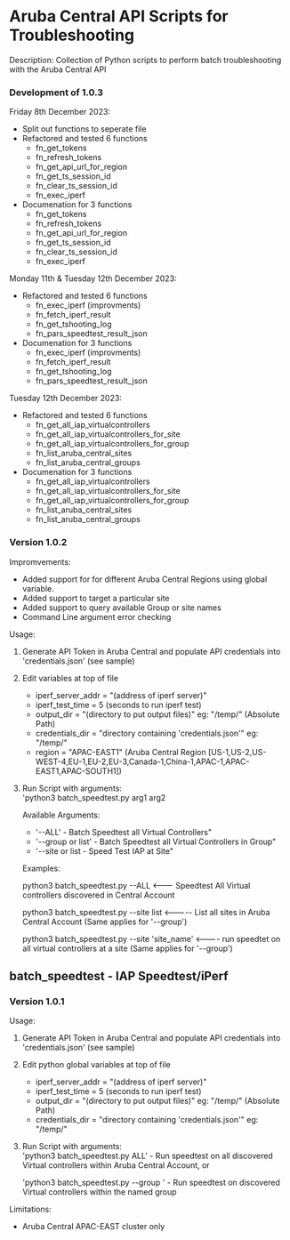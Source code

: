 # Aruba Central API Scripts for Troubleshooting #

Description:
Collection of Python scripts to perform batch troubleshooting with the Aruba Central API

### Development of 1.0.3 ###

Friday 8th December 2023:
- Split out functions to seperate file
- Refactored and tested 6 functions
    - fn_get_tokens
    - fn_refresh_tokens
    - fn_get_api_url_for_region
    - fn_get_ts_session_id
    - fn_clear_ts_session_id
    - fn_exec_iperf
- Documenation for 3 functions
    - fn_get_tokens
    - fn_refresh_tokens
    - fn_get_api_url_for_region
    - fn_get_ts_session_id
    - fn_clear_ts_session_id
    - fn_exec_iperf

Monday 11th & Tuesday 12th December 2023:
- Refactored and tested 6 functions
    - fn_exec_iperf (improvments)
    - fn_fetch_iperf_result
    - fn_get_tshooting_log
    - fn_pars_speedtest_result_json
- Documenation for 3 functions
    - fn_exec_iperf (improvments)
    - fn_fetch_iperf_result
    - fn_get_tshooting_log
    - fn_pars_speedtest_result_json

Tuesday 12th December 2023:
- Refactored and tested 6 functions
    - fn_get_all_iap_virtualcontrollers
    - fn_get_all_iap_virtualcontrollers_for_site
    - fn_get_all_iap_virtualcontrollers_for_group
    - fn_list_aruba_central_sites
    - fn_list_aruba_central_groups
- Documenation for 3 functions
    - fn_get_all_iap_virtualcontrollers
    - fn_get_all_iap_virtualcontrollers_for_site
    - fn_get_all_iap_virtualcontrollers_for_group
    - fn_list_aruba_central_sites
    - fn_list_aruba_central_groups





### Version 1.0.2 ###
Impromvements:
- Added support for for different Aruba Central Regions using global variable.
- Added support to target a particular site
- Added support to query available Group or site names
- Command Line argument error checking

Usage:
1. Generate API Token in Aruba Central and populate API credentials into 'credentials.json' (see sample)
2. Edit variables at top of file
    - iperf_server_addr = "(address of iperf server)"          
    - iperf_test_time = 5   (seconds to run iperf test)                           
    - output_dir = "(directory to put output files)"  eg: "/temp/"  (Absolute Path)
    - credentials_dir = "directory containing 'credentials.json'" eg: "/temp/"
    - region = "APAC-EAST1" (Aruba Central Region \[US-1,US-2,US-WEST-4,EU-1,EU-2,EU-3,Canada-1,China-1,APAC-1,APAC-EAST1,APAC-SOUTH1\])
3. Run Script with arguments:                 
    'python3 batch_speedtest.py arg1 arg2 

    Available Arguments:
    - '--ALL' - Batch Speedtest all Virtual Controllers"
    - '--group <group-name> or list' - Batch Speedtest all Virtual Controllers in Group"
    - '--site <site-name> or list - Speed Test IAP at Site"

    Examples:
   
    python3 batch_speedtest.py --ALL   <--- Speedtest All Virtual controllers discovered in Central Account
   
    python3 batch_speedtest.py --site list    <----- List all sites in Aruba Central Account (Same applies for '--group')
   
    python3 batch_speedtest.py --site 'site_name'  <---- run speedtet on all virtual controllers at a site (Same applies for '--group')

## batch_speedtest - IAP Speedtest/iPerf ##
### Version 1.0.1 ###
Usage:
1. Generate API Token in Aruba Central and populate API credentials into 'credentials.json' (see sample)
2. Edit python global variables at top of file
    - iperf_server_addr = "(address of iperf server)"          
    - iperf_test_time = 5   (seconds to run iperf test)                           
    - output_dir = "(directory to put output files)"  eg: "/temp/"  (Absolute Path)
    - credentials_dir = "directory containing 'credentials.json'" eg: "/temp/"
3. Run Script with arguments:                 
    'python3 batch_speedtest.py ALL' - Run speedtest on all discovered Virtual controllers within Aruba Central Account, or

    'python3 batch_speedtest.py --group <groupname>' - Run speedtest on discovered Virtual controllers within the named group

Limitations:
- Aruba Central APAC-EAST cluster only




